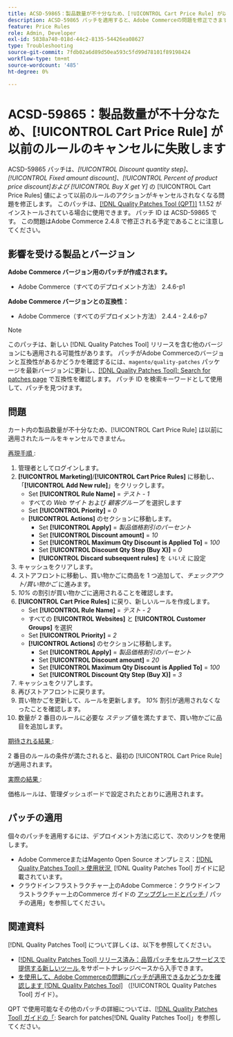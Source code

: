 ```yaml
---
title: ACSD-59865：製品数量が不十分なため、[!UICONTROL Cart Price Rule] が以前のルールのキャンセルに失敗します
description: ACSD-59865 パッチを適用すると、Adobe Commerceの問題を修正できます。この問題では、固定金額割引、*製品価格割引の割合、*Buy X get Y*の*割引数量ステップ*の値によって、以前のルールのアクション [!UICONTROL Cart Price Rules] キャンセルされなくなります。
feature: Price Rules
role: Admin, Developer
exl-id: 5838a740-018d-44c2-8135-54426ea08627
type: Troubleshooting
source-git-commit: 7fdb02a6d89d50ea593c5fd99d78101f89198424
workflow-type: tm+mt
source-wordcount: '485'
ht-degree: 0%

---
```


# ACSD-59865：製品数量が不十分なため、[!UICONTROL Cart Price Rule] が以前のルールのキャンセルに失敗します

ACSD-59865 パッチは、*[!UICONTROL Discount quantity step]*、*[!UICONTROL Fixed amount discount]*、*[!UICONTROL Percent of product price discount]および* *[!UICONTROL Buy X get Y]* の [!UICONTROL Cart Price Rules] 値によって以前のルールのアクションがキャンセルされなくなる問題を修正します。 このパッチは、[[!DNL Quality Patches Tool (QPT)]](https://experienceleague.adobe.com/ja/docs/commerce-operations/tools/quality-patches-tool/quality-patches-tool-to-self-serve-quality-patches) 1.1.52 がインストールされている場合に使用できます。 パッチ ID は ACSD-59865 です。 この問題はAdobe Commerce 2.4.8 で修正される予定であることに注意してください。

## 影響を受ける製品とバージョン

**Adobe Commerce バージョン用のパッチが作成されます。**

* Adobe Commerce（すべてのデプロイメント方法） 2.4.6-p1

**Adobe Commerce バージョンとの互換性：**

* Adobe Commerce（すべてのデプロイメント方法） 2.4.4 - 2.4.6-p7

>[!NOTE]
>
>このパッチは、新しい [!DNL Quality Patches Tool] リリースを含む他のバージョンにも適用される可能性があります。 パッチがAdobe Commerceのバージョンと互換性があるかどうかを確認するには、`magento/quality-patches` パッケージを最新バージョンに更新し、[[!DNL Quality Patches Tool]: Search for patches page](https://experienceleague.adobe.com/tools/commerce-quality-patches/index.html?lang=ja) で互換性を確認します。 パッチ ID を検索キーワードとして使用して、パッチを見つけます。

## 問題

カート内の製品数量が不十分なため、[!UICONTROL Cart Price Rule] は以前に適用されたルールをキャンセルできません。

<u> 再現手順 </u>:

1. 管理者としてログインします。
1. **[!UICONTROL Marketing]**/**[!UICONTROL Cart Price Rules]** に移動し、「**[!UICONTROL Add New rule]**」をクリックします。
   * Set **[!UICONTROL Rule Name]** = *テスト - 1*
   * すべての *Web サイト* および *顧客グループ* を選択します
   * Set **[!UICONTROL Priority]** = *0*
   * **[!UICONTROL Actions]** のセクションに移動します。
      * Set **[!UICONTROL Apply]** = *製品価格割引のパーセント*
      * Set **[!UICONTROL Discount amount]** = *10*
      * Set **[!UICONTROL Maximum Qty Discount is Applied To]** = *100*
      * Set **[!UICONTROL Discount Qty Step (Buy X)]** = *0*
      * **[!UICONTROL Discard subsequent rules]** を *いいえ* に設定
1. キャッシュをクリアします。
1. ストアフロントに移動し、買い物かごに商品を 1 つ追加して、*チェックアウト/買い物かご* に進みます。
1. *10%* の割引が買い物かごに適用されることを確認します。
1. **[!UICONTROL Cart Price Rules]** に戻り、新しいルールを作成します。
   * Set **[!UICONTROL Rule Name]** = *テスト - 2*
   * すべての **[!UICONTROL Websites]** と **[!UICONTROL Customer Groups]** を選択
   * Set **[!UICONTROL Priority]** = *2*
   * **[!UICONTROL Actions]** のセクションに移動します。
      * Set **[!UICONTROL Apply]** = *製品価格割引のパーセント*
      * Set **[!UICONTROL Discount amount]** = *20*
      * Set **[!UICONTROL Maximum Qty Discount is Applied To]** = *100*
      * Set **[!UICONTROL Discount Qty Step (Buy X)]** = *3*
1. キャッシュをクリアします。
1. 再びストアフロントに戻ります。
1. 買い物かごを更新して、ルールを更新します。 *10%* 割引が適用されなくなったことを確認します。
1. 数量が 2 番目のルールに必要な *ステップ* 値を満たすまで、買い物かごに品目を追加します。

<u> 期待される結果 </u>:

2 番目のルールの条件が満たされると、最初の [!UICONTROL Cart Price Rule] が適用されます。

<u> 実際の結果 </u>:

価格ルールは、管理ダッシュボードで設定されたとおりに適用されます。

## パッチの適用

個々のパッチを適用するには、デプロイメント方法に応じて、次のリンクを使用します。

* Adobe CommerceまたはMagento Open Source オンプレミス：[[!DNL Quality Patches Tool] > 使用状況 &#x200B;](/help/tools/quality-patches-tool/usage.md) [!DNL Quality Patches Tool] ガイドに記載されています。
* クラウドインフラストラクチャー上のAdobe Commerce：クラウドインフラストラクチャー上のCommerce ガイドの [&#x200B; アップグレードとパッチ &#x200B;](https://experienceleague.adobe.com/docs/commerce-cloud-service/user-guide/develop/upgrade/apply-patches.html?lang=ja)/ パッチの適用」を参照してください。

## 関連資料

[!DNL Quality Patches Tool] について詳しくは、以下を参照してください。

* [[!DNL Quality Patches Tool]  リリース済み：品質パッチをセルフサービスで提供する新しいツール &#x200B;](https://experienceleague.adobe.com/ja/docs/commerce-operations/tools/quality-patches-tool/quality-patches-tool-to-self-serve-quality-patches) をサポートナレッジベースから入手できます。
* [&#x200B; を使用して、Adobe Commerceの問題にパッチが適用できるかどうかを確認します  [!DNL Quality Patches Tool]](/help/tools/quality-patches-tool/patches-available-in-qpt/check-patch-for-magento-issue-with-magento-quality-patches.md) （[!UICONTROL Quality Patches Tool] ガイド）。

QPT で使用可能なその他のパッチの詳細については、[[!DNL Quality Patches Tool] ガイドの「](https://experienceleague.adobe.com/tools/commerce-quality-patches/index.html?lang=ja): Search for patches[!DNL Quality Patches Tool]」を参照してください。
